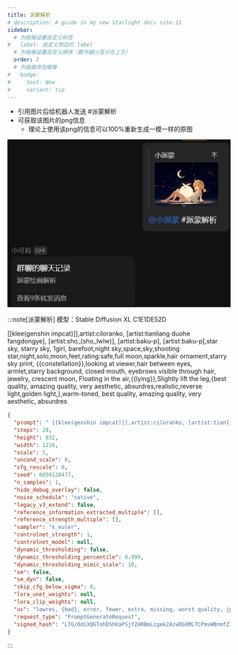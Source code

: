 ```yaml
---
title: 派蒙解析
# description: A guide in my new Starlight docs site.11
sidebar:
  # 为链接设置自定义标签
#   label: 自定义侧边栏 label
  # 为链接设置自定义顺序（数字越小显示在上方）
  order: 7
  # 为链接添加徽章
#   badge:
#     text: New
#     variant: tip
---
```


- 引用图片后给机器人发送 #派蒙解析
- 可获取该图片的png信息
  - 理论上使用该png的信息可以100%重新生成一模一样的原图

![派蒙解析](../../../assets/paimonAnalysis.png)

:::note[派蒙解析]
模型：Stable Diffusion XL C1E1DE52D

[[klee(genshin impcat)]],artist:ciloranko, [artist:tianliang duohe 
fangdongye], [artist:sho_(sho_lwlw)], [artist:baku-p],  [artist:baku-p],star sky, starry sky, 1girl, barefoot,night sky,space,sky,shooting star,night,solo,moon,feet,rating:safe,full moon,sparkle,hair ornament,starry sky print, {{constellation}},looking at viewer,hair between eyes, armlet,starry background, closed mouth, eyebrows visible through hair,  jewelry, crescent moon, Floating in the air,{{lying}},Slightly lift the leg,{best quality, amazing quality, very aesthetic, absurdres,realistic,reverse light,golden light,},warm-toned, best quality, amazing quality, very aesthetic, absurdres
```json
{
  "prompt": " [[klee(genshin impcat)]],artist:ciloranko, [artist:tianliang duohe \nfangdongye], [artist:sho_(sho_lwlw)], [artist:baku-p],  [artist:baku-p],star sky, starry sky, 1girl, barefoot,night sky,space,sky,shooting star,night,solo,moon,feet,rating:safe,full moon,sparkle,hair ornament,starry sky print, {{constellation}},looking at viewer,hair between eyes, armlet,starry background, closed mouth, eyebrows visible through hair,  jewelry, crescent moon, Floating in the air,{{lying}},Slightly lift the leg,{best quality, amazing quality, very aesthetic, absurdres,realistic,reverse light,golden light,},warm-toned, best quality, amazing quality, very aesthetic, absurdres",
  "steps": 28,
  "height": 832,
  "width": 1216,
  "scale": 5,
  "uncond_scale": 0,
  "cfg_rescale": 0,
  "seed": 6059128477,
  "n_samples": 1,
  "hide_debug_overlay": false,
  "noise_schedule": "native",
  "legacy_v3_extend": false,
  "reference_information_extracted_multiple": [],
  "reference_strength_multiple": [],
  "sampler": "k_euler",
  "controlnet_strength": 1,
  "controlnet_model": null,
  "dynamic_thresholding": false,
  "dynamic_thresholding_percentile": 0.999,
  "dynamic_thresholding_mimic_scale": 10,
  "sm": false,
  "sm_dyn": false,
  "skip_cfg_below_sigma": 0,
  "lora_unet_weights": null,
  "lora_clip_weights": null,
  "uc": "lowres, {bad}, error, fewer, extra, missing, worst quality, jpeg artifacts, bad quality, watermark, unfinished, displeasing, chromatic aberration, signature, extra digits, artistic error, username, scan, [abstract],    censored, mosaic, signature, watermark, username, weibo_username,",
  "request_type": "PromptGenerateRequest",
  "signed_hash": "LTG/OdiXQGTohDShKaPSjYZ4RBmLzgek2AzwOGXMLTCPmvWBnmfZ1MJw8jkEOcOoOdjxJ4xmdVT7nRumN/YIBQ=="
}
```
:::